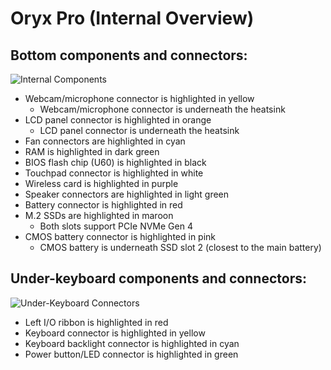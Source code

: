# Oryx Pro (Internal Overview)

## Bottom components and connectors:

![Internal Components](./img/components-highlighted.webp)

- Webcam/microphone connector is highlighted in yellow
    - Webcam/microphone connector is underneath the heatsink
- LCD panel connector is highlighted in orange
    - LCD panel connector is underneath the heatsink
- Fan connectors are highlighted in cyan
- RAM is highlighted in dark green
- BIOS flash chip (U60) is highlighted in black
- Touchpad connector is highlighted in white
- Wireless card is highlighted in purple
- Speaker connectors are highlighted in light green
- Battery connector is highlighted in red
- M.2 SSDs are highlighted in maroon
    - Both slots support PCIe NVMe Gen 4
- CMOS battery connector is highlighted in pink
    - CMOS battery is underneath SSD slot 2 (closest to the main battery)

## Under-keyboard components and connectors:

![Under-Keyboard Connectors](./img/under-keyboard.webp)

- Left I/O ribbon is highlighted in red
- Keyboard connector is highlighted in yellow
- Keyboard backlight connector is highlighted in cyan
- Power button/LED connector is highlighted in green